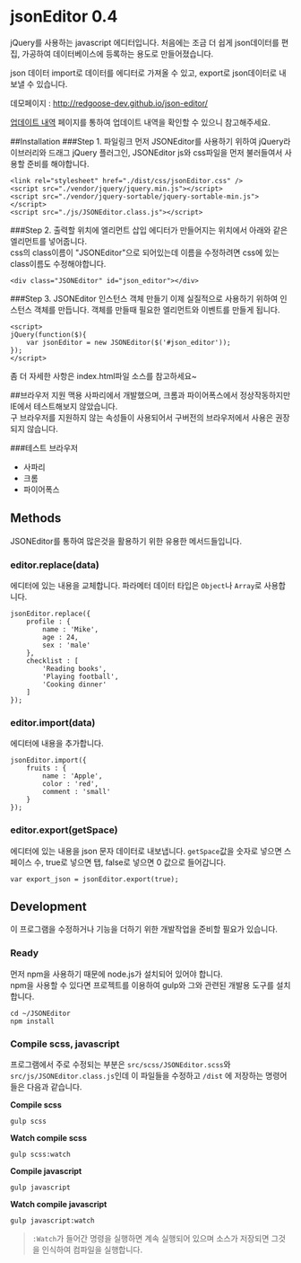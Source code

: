 jsonEditor 0.4
==========

jQuery를 사용하는 javascript 에디터입니다.
처음에는 조금 더 쉽게 json데이터를 편집, 가공하여 데이터베이스에 등록하는 용도로 만들어졌습니다.

json 데이터 import로 데이터를 에디터로 가져올 수 있고, export로 json데이터로 내보낼 수 있습니다.

데모페이지 : http://redgoose-dev.github.io/json-editor/

[업데이트 내역](https://github.com/redgoose-dev/json-editor/releases) 페이지를 통하여 업데이트 내역을 확인할 수 있으니 참고해주세요.

##Installation
###Step 1. 파일링크
먼저 JSONEditor를 사용하기 위하여 jQuery라이브러리와 드래그 jQuery 플러그인, JSONEditor js와 css파일을 먼저 불러들여서 사용할 준비를 해야합니다.
```
<link rel="stylesheet" href="./dist/css/jsonEditor.css" />
<script src="./vendor/jquery/jquery.min.js"></script>
<script src="./vendor/jquery-sortable/jquery-sortable-min.js"></script>
<script src="./js/JSONEditor.class.js"></script>
```

###Step 2. 출력할 위치에 엘리먼트 삽입
에디터가 만들어지는 위치에서 아래와 같은 엘리먼트를 넣어줍니다.  
css의 class이름이 "JSONEditor"으로 되어있는데 이름을 수정하려면 css에 있는 class이름도 수정해야합니다.
```
<div class="JSONEditor" id="json_editor"></div>
```

###Step 3. JSONEditor 인스턴스 객체 만들기
이제 실질적으로 사용하기 위하여 인스턴스 객체를 만듭니다. 객체를 만들때 필요한 엘리먼트와 이벤트를 만들게 됩니다.
```
<script>
jQuery(function($){
	var jsonEditor = new JSONEditor($('#json_editor'));
});
</script>
```

좀 더 자세한 사항은 index.html파일 소스를 참고하세요~


##브라우저 지원
맥용 사파리에서 개발했으며, 크롬과 파이어폭스에서 정상작동하지만 IE에서 테스트해보지 않았습니다.  
구 브라우저를 지원하지 않는 속성들이 사용되어서 구버전의 브라우저에서 사용은 권장되지 않습니다.

###테스트 브라우저
* 사파리
* 크롬
* 파이어폭스


## Methods
JSONEditor를 통하여 많은것을 활용하기 위한 유용한 메서드들입니다.

### editor.replace(data)
에디터에 있는 내용을 교체합니다. 파라메터 데이터 타입은 `Object`나 `Array`로 사용합니다.
```
jsonEditor.replace({
	profile : {
		name : 'Mike',
		age : 24,
		sex : 'male'
	},
	checklist : [
		'Reading books',
		'Playing football',
		'Cooking dinner'
	]
});
```

### editor.import(data)
에디터에 내용을 추가합니다.
```
jsonEditor.import({
 	fruits : {
		name : 'Apple',
		color : 'red',
		comment : 'small'
	}
});
```

### editor.export(getSpace)
에디터에 있는 내용을 json 문자 데이터로 내보냅니다. `getSpace`값을 숫자로 넣으면 스페이스 수, true로 넣으면 탭, false로 넣으면 0 값으로 들어갑니다.
```
var export_json = jsonEditor.export(true);
```


## Development
이 프로그램을 수정하거나 기능을 더하기 위한 개발작업을 준비할 필요가 있습니다.

### Ready
먼저 npm을 사용하기 때문에 node.js가 설치되어 있어야 합니다.  
npm을 사용할 수 있다면 프로젝트를 이용하여 gulp와 그와 관련된 개발용 도구를 설치합니다.
```
cd ~/JSONEditor
npm install
```

### Compile scss, javascript
프로그램에서 주로 수정되는 부분은 `src/scss/JSONEditor.scss`와 `src/js/JSONEditor.class.js`인데 이 파일들을 수정하고 `/dist` 에 저장하는 명령어들은 다음과 같습니다.

__Compile scss__
```
gulp scss
```

__Watch compile scss__
```
gulp scss:watch
```

__Compile javascript__
```
gulp javascript
```

__Watch compile javascript__
```
gulp javascript:watch
```

> `:Watch`가 들어간 명령을 실행하면 계속 실행되어 있으며 소스가 저장되면 그것을 인식하여 컴파일을 실행합니다.
